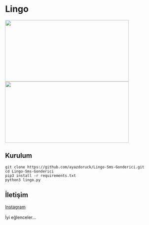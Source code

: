 # Lingo

<img src=https://ayazdoruck.github.io/Screenshot_20240809-021227_Termux.jpg height="200px" width="400px"/>
<img src=https://ayazdoruck.github.io/209442235-7069b8e7-b3f3-4b70-82cb-a86014836be0.png height="200px" width="400px"/>


<h2>Kurulum</h2>

```console
git clone https://github.com/ayazdoruck/Lingo-Sms-Gonderici.git
cd Lingo-Sms-Gonderici
pip3 install -r requirements.txt
python3 lingo.py
```

<h2>İletişim</h2>
<a href="https://instagram.com/ayazdoruck">Instagram</a>
<br>
<br>
İyi eğlenceler...
